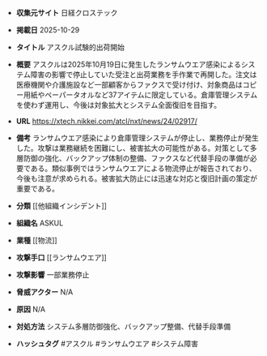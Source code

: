 - **収集元サイト**
日経クロステック

- **掲載日**
2025-10-29

- **タイトル**
アスクル試験的出荷開始

- **概要**
アスクルは2025年10月19日に発生したランサムウエア感染によるシステム障害の影響で停止していた受注と出荷業務を手作業で再開した。注文は医療機関や介護施設など一部顧客からファクスで受け付け、対象商品はコピー用紙やペーパータオルなど37アイテムに限定している。倉庫管理システムを使わず運用し、今後は対象拡大とシステム全面復旧を目指す。

- **URL**
https://xtech.nikkei.com/atcl/nxt/news/24/02917/

- **備考**
ランサムウエア感染により倉庫管理システムが停止し、業務停止が発生した。攻撃は業務継続を困難にし、被害拡大の可能性がある。対策として多層防御の強化、バックアップ体制の整備、ファクスなど代替手段の準備が必要である。類似事例ではランサムウエアによる物流停止が報告されており、今後も注意が求められる。被害拡大防止には迅速な対応と復旧計画の策定が重要である。

- **分類**
[[他組織インシデント]]

- **組織名**
ASKUL

- **業種**
[[物流]]

- **攻撃手口**
[[ランサムウエア]]

- **攻撃影響**
一部業務停止

- **脅威アクター**
N/A

- **原因**
N/A

- **対処方法**
システム多層防御強化、バックアップ整備、代替手段準備

- **ハッシュタグ**
#アスクル #ランサムウエア #システム障害
